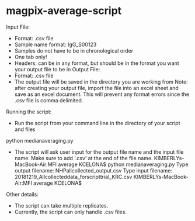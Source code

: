 # magpix-average-script
Input File:
-	Format: .csv file
-	Sample name format: IgG_S00123
-	Samples do not have to be in chronological order
-	One tab only! 
-	Headers: can be in any format, but should be in the format you want your output file to be in 
Output File:
-	Format: .csv file
-	The output file will be saved in the directory you are working from 
Note: after creating your output file, import the file into an excel sheet and save as an excel document. This will prevent any format errors since the .csv file is comma delimited. 

Running the script:
-	Run the script from your command line in the directory of your script and files 

python medianaveraging.py

-	The script will ask user input for the output file name and the input file name. Make sure to add ‘.csv’ at the end of the file name. 
KIMBERLYs-MacBook-Air:MFI average KCELONA$ python medianaveraging.py 
Type output filename: NHPallcollected_output.csv
Type input filename: 20181219_Allcollecteddata_forscripttrial_KRC.csv
KIMBERLYs-MacBook-Air:MFI average KCELONA$ 

Other details:
-	The script can take multiple replicates. 
-	Currently, the script can only handle .csv files. 

